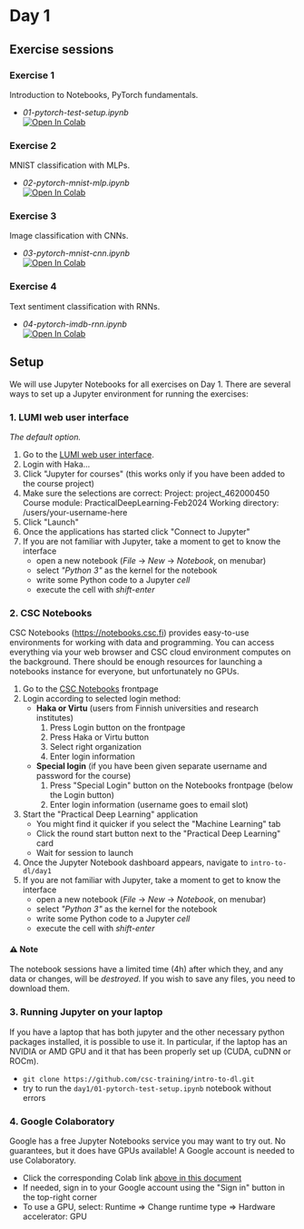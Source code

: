 # Day 1

## Exercise sessions

### Exercise 1

Introduction to Notebooks, PyTorch fundamentals.

* *01-pytorch-test-setup.ipynb*<br/>[![Open In Colab](https://colab.research.google.com/assets/colab-badge.svg)](https://colab.research.google.com/github/csc-training/intro-to-dl/blob/master/day1/01-pytorch-test-setup.ipynb)

### Exercise 2

MNIST classification with MLPs.

* *02-pytorch-mnist-mlp.ipynb*<br/>[![Open In Colab](https://colab.research.google.com/assets/colab-badge.svg)](https://colab.research.google.com/github/csc-training/intro-to-dl/blob/master/day1/02-pytorch-mnist-mlp.ipynb)

### Exercise 3

Image classification with CNNs.

* *03-pytorch-mnist-cnn.ipynb*<br/>[![Open In Colab](https://colab.research.google.com/assets/colab-badge.svg)](https://colab.research.google.com/github/csc-training/intro-to-dl/blob/master/day1/03-pytorch-mnist-cnn.ipynb)

### Exercise 4

Text sentiment classification with RNNs.

* *04-pytorch-imdb-rnn.ipynb*<br/>[![Open In Colab](https://colab.research.google.com/assets/colab-badge.svg)](https://colab.research.google.com/github/csc-training/intro-to-dl/blob/master/day1/04-pytorch-imdb-rnn.ipynb)

## Setup

We will use Jupyter Notebooks for all exercises on Day 1. There are several ways to set up a Jupyter environment for running the exercises:


### 1. LUMI web user interface

*The default option.*

1. Go to the [LUMI web user interface](https://www.lumi.csc.fi/).
2. Login with Haka...
3. Click "Jupyter for courses" (this works only if you have been added to the course project)
4. Make sure the selections are correct:
   Project: project_462000450
   Course module: PracticalDeepLearning-Feb2024
   Working directory: /users/your-username-here
5. Click "Launch"
6. Once the applications has started click "Connect to Jupyter"
7. If you are not familiar with Jupyter, take a moment to get to know the interface
   - open a new notebook (*File* -> *New* -> *Notebook*, on menubar) 
   - select *"Python 3"* as the kernel for the notebook
   - write some Python code to a Jupyter *cell*
   - execute the cell with *shift-enter*

### 2. CSC Notebooks

CSC Notebooks (https://notebooks.csc.fi) provides easy-to-use environments for working with data and programming. You can access everything via your web browser and CSC cloud environment computes on the background. There should be enough resources for launching a notebooks instance for everyone, but unfortunately no GPUs. 

1. Go to the [CSC Notebooks](https://notebooks.csc.fi) frontpage
2. Login according to selected login method:
   - **Haka or Virtu** (users from Finnish universities and research institutes)
       1. Press Login button on the frontpage
       2. Press Haka or Virtu button
       3. Select right organization
       4. Enter login information
   - **Special login** (if you have been given separate username and password for the course)
       1. Press "Special Login" button on the Notebooks frontpage (below the Login button)
       2. Enter login information (username goes to email slot)
3. Start the "Practical Deep Learning" application
   - You might find it quicker if you select the "Machine Learning" tab
   - Click the round start button next to the "Practical Deep Learning" card
   - Wait for session to launch
5. Once the Jupyter Notebook dashboard appears, navigate to `intro-to-dl/day1` 
6. If you are not familiar with Jupyter, take a moment to get to know the interface
   - open a new notebook (*File* -> *New* -> *Notebook*, on menubar) 
   - select *"Python 3"* as the kernel for the notebook
   - write some Python code to a Jupyter *cell*
   - execute the cell with *shift-enter*

#### :warning: Note
The notebook sessions have a limited time (4h) after which they, and any data or changes, will be *destroyed*. If you wish to save any files, you need to download them.
    
### 3. Running Jupyter on your laptop

If you have a laptop that has both jupyter and the other necessary python packages installed, it is possible to use it. In particular, if the laptop has an NVIDIA or AMD GPU and it that has been properly set up (CUDA, cuDNN or ROCm).

* `git clone https://github.com/csc-training/intro-to-dl.git`   
* try to run the `day1/01-pytorch-test-setup.ipynb` notebook without errors

### 4. Google Colaboratory

Google has a free Jupyter Notebooks service you may want to try out. No guarantees, but it does have GPUs available! A Google account is needed to use Colaboratory. 

* Click the corresponding Colab link [above in this document](#exercise-sessions)
* If needed, sign in to your Google account using the "Sign in" button in the top-right corner
* To use a GPU, select: Runtime => Change runtime type => Hardware accelerator: GPU
